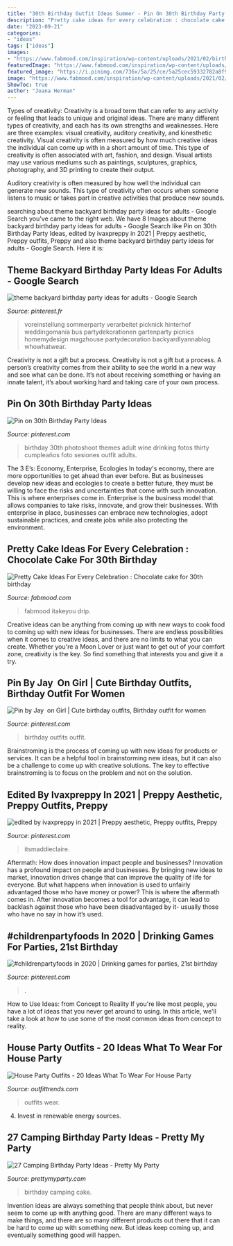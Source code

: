 ```yaml
---
title: "30th Birthday Outfit Ideas Summer - Pin On 30th Birthday Party Ideas"
description: "Pretty cake ideas for every celebration : chocolate cake for 30th birthday"
date: "2023-09-21"
categories:
- "ideas"
tags: ["ideas"]
images:
- "https://www.fabmood.com/inspiration/wp-content/uploads/2021/02/birthday-cake-ideas-15-550x1024.jpg"
featuredImage: "https://www.fabmood.com/inspiration/wp-content/uploads/2021/02/birthday-cake-ideas-15-550x1024.jpg"
featured_image: "https://i.pinimg.com/736x/5a/25/ce/5a25cec59332782a8f98cde6766981a2.jpg"
image: "https://www.fabmood.com/inspiration/wp-content/uploads/2021/02/birthday-cake-ideas-15-550x1024.jpg"
ShowToc: true
author: "Joana Herman"
---
```



Types of creativity:
Creativity is a broad term that can refer to any activity or feeling that leads to unique and original ideas. There are many different types of creativity, and each has its own strengths and weaknesses. Here are three examples: visual creativity, auditory creativity, and kinesthetic creativity.
Visual creativity is often measured by how much creative ideas the individual can come up with in a short amount of time. This type of creativity is often associated with art, fashion, and design. Visual artists may use various mediums such as paintings, sculptures, graphics, photography, and 3D printing to create their output.

Auditory creativity is often measured by how well the individual can generate new sounds. This type of creativity often occurs when someone listens to music or takes part in creative activities that produce new sounds.

	

		
searching about theme backyard birthday party ideas for adults - Google Search you've came to the right web. We have 8 Images about theme backyard birthday party ideas for adults - Google Search like Pin on 30th Birthday Party Ideas, edited by ivaxpreppy in 2021 | Preppy aesthetic, Preppy outfits, Preppy and also theme backyard birthday party ideas for adults - Google Search. Here it is:
		
    
## Theme Backyard Birthday Party Ideas For Adults - Google Search

<img loading=lazy src="https://i.pinimg.com/736x/5a/25/ce/5a25cec59332782a8f98cde6766981a2.jpg" onerror="this.onerror=null;this.src='https://tse3.mm.bing.net/th?id=OIP.R9p7Y4HIHu8i5x9oJCA4KgHaLL&amp;pid=15.1';" alt="theme backyard birthday party ideas for adults - Google Search">

_Source: pinterest.fr_

>voreinstellung sommerparty verarbeitet picknick hinterhof weddingomania bus partydekorationen gartenparty picnics homemydesign magzhouse partydecoration backyardlyannablog whowhatwear. 

	

Creativity is not a gift but a process.
Creativity is not a gift but a process. A person’s creativity comes from their ability to see the world in a new way and see what can be done. It’s not about receiving something or having an innate talent, it’s about working hard and taking care of your own process.

    
## Pin On 30th Birthday Party Ideas

<img loading=lazy src="https://i.pinimg.com/736x/ce/07/e3/ce07e334fd1e1e02ef19bee03224bbd1.jpg" onerror="this.onerror=null;this.src='https://tse1.mm.bing.net/th?id=OIP.FEm6E6A0Lgi7F_IGQubt-gHaGB&amp;pid=15.1';" alt="Pin on 30th Birthday Party Ideas">

_Source: pinterest.com_

>birthday 30th photoshoot themes adult wine drinking fotos thirty cumpleaños foto sesiones outfit adults. 

	

The 3 E’s: Economy, Enterprise, Ecologies
In today's economy, there are more opportunities to get ahead than ever before. But as businesses develop new ideas and ecologies to create a better future, they must be willing to face the risks and uncertainties that come with such innovation. This is where enterprises come in. Enterprise is the business model that allows companies to take risks, innovate, and grow their businesses. With enterprise in place, businesses can embrace new technologies, adopt sustainable practices, and create jobs while also protecting the environment.

    
## Pretty Cake Ideas For Every Celebration : Chocolate Cake For 30th Birthday

<img loading=lazy src="https://www.fabmood.com/inspiration/wp-content/uploads/2021/02/birthday-cake-ideas-15-550x1024.jpg" onerror="this.onerror=null;this.src='https://tse2.mm.bing.net/th?id=OIP.O1mbk1q0FrVeLsvW0vVhkwHaNy&amp;pid=15.1';" alt="Pretty Cake Ideas For Every Celebration : Chocolate cake for 30th birthday">

_Source: fabmood.com_

>fabmood itakeyou drip. 

	

Creative ideas can be anything from coming up with new ways to cook food to coming up with new ideas for businesses. There are endless possibilities when it comes to creative ideas, and there are no limits to what you can create. Whether you're a Moon Lover or just want to get out of your comfort zone, creativity is the key. So find something that interests you and give it a try.

    
## Pin By Jay ️ On Girl | Cute Birthday Outfits, Birthday Outfit For Women

<img loading=lazy src="https://i.pinimg.com/736x/df/36/5b/df365b8238f881e86182a95277d2d5d3.jpg" onerror="this.onerror=null;this.src='https://tse2.mm.bing.net/th?id=OIP.yJeCck2dP3xpirOs_hxiyAHaLc&amp;pid=15.1';" alt="Pin by Jay ️ on Girl | Cute birthday outfits, Birthday outfit for women">

_Source: pinterest.com_

>birthday outfits outfit. 

	

Brainstroming is the process of coming up with new ideas for products or services. It can be a helpful tool in brainstorming new ideas, but it can also be a challenge to come up with creative solutions. The key to effective brainstroming is to focus on the problem and not on the solution.

    
## Edited By Ivaxpreppy In 2021 | Preppy Aesthetic, Preppy Outfits, Preppy

<img loading=lazy src="https://i.pinimg.com/736x/53/61/f0/5361f0c30f2013110e28a4be62023adb.jpg" onerror="this.onerror=null;this.src='https://tse2.mm.bing.net/th?id=OIP.HU4h3smZfwHDz0S9kR8RtgHaJ3&amp;pid=15.1';" alt="edited by ivaxpreppy in 2021 | Preppy aesthetic, Preppy outfits, Preppy">

_Source: pinterest.com_

>itsmaddieclaire. 

	

Aftermath: How does innovation impact people and businesses?
Innovation has a profound impact on people and businesses. By bringing new ideas to market, innovation drives change that can improve the quality of life for everyone. But what happens when innovation is used to unfairly advantaged those who have money or power? This is where the aftermath comes in. After innovation becomes a tool for advantage, it can lead to backlash against those who have been disadvantaged by it- usually those who have no say in how it’s used.

    
## #childrenpartyfoods In 2020 | Drinking Games For Parties, 21st Birthday

<img loading=lazy src="https://i.pinimg.com/736x/6c/85/99/6c8599f1810d31dbca387241eb7045ba.jpg" onerror="this.onerror=null;this.src='https://tse3.mm.bing.net/th?id=OIP.FGGpnezGQL32p6z0J0nYEgHaJ4&amp;pid=15.1';" alt="#childrenpartyfoods in 2020 | Drinking games for parties, 21st birthday">

_Source: pinterest.com_

>. 

	

How to Use Ideas: from Concept to Reality
If you're like most people, you have a lot of ideas that you never get around to using. In this article, we'll take a look at how to use some of the most common ideas from concept to reality.

    
## House Party Outfits - 20 Ideas What To Wear For House Party

<img loading=lazy src="https://www.outfittrends.com/wp-content/uploads/2015/11/party13.jpg" onerror="this.onerror=null;this.src='https://tse4.mm.bing.net/th?id=OIP.4HoFwgVy5RsfMiAI3rT7kAHaLo&amp;pid=15.1';" alt="House Party Outfits - 20 Ideas What To Wear For House Party">

_Source: outfittrends.com_

>outfits wear. 

	

4. Invest in renewable energy sources. 

    
## 27 Camping Birthday Party Ideas - Pretty My Party

<img loading=lazy src="https://www.prettymyparty.com/wp-content/uploads/2017/06/camping-party-birthday-cake.jpg" onerror="this.onerror=null;this.src='https://tse3.mm.bing.net/th?id=OIP.uZvtSS6k9d6s762OTd7ptAHaHa&amp;pid=15.1';" alt="27 Camping Birthday Party Ideas - Pretty My Party">

_Source: prettymyparty.com_

>birthday camping cake. 

	

Invention ideas are always something that people think about, but never seem to come up with anything good. There are many different ways to make things, and there are so many different products out there that it can be hard to come up with something new. But ideas keep coming up, and eventually something good will happen.

